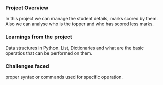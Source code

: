 ### Project Overview

 In this project we can manage the student details, marks scored by them. Also we can analyse who is the topper and who has scored less marks.


### Learnings from the project

 Data structures in Python. List, Dictionaries and what are the basic operatios that can be performed on them.


### Challenges faced

 proper syntax or commands used for specific operation.


